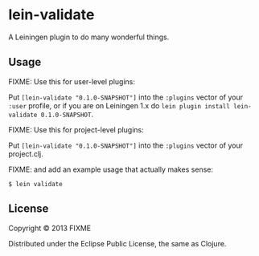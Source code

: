 # lein-validate

A Leiningen plugin to do many wonderful things.

## Usage

FIXME: Use this for user-level plugins:

Put `[lein-validate "0.1.0-SNAPSHOT"]` into the `:plugins` vector of your
`:user` profile, or if you are on Leiningen 1.x do `lein plugin install
lein-validate 0.1.0-SNAPSHOT`.

FIXME: Use this for project-level plugins:

Put `[lein-validate "0.1.0-SNAPSHOT"]` into the `:plugins` vector of your project.clj.

FIXME: and add an example usage that actually makes sense:

    $ lein validate

## License

Copyright © 2013 FIXME

Distributed under the Eclipse Public License, the same as Clojure.
